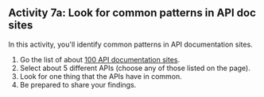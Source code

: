 ## <i class="fa fa-user-circle"></i> Activity 7a: Look for common patterns in API doc sites

In this activity, you'll identify common patterns in API documentation sites.

1.  Go the list of about [100 API documentation sites](pubapis_api_list.html).
2.  Select about 5 different APIs (choose any of those listed on the page).
3.  Look for one thing that the APIs have in common.
4.  Be prepared to share your findings.
